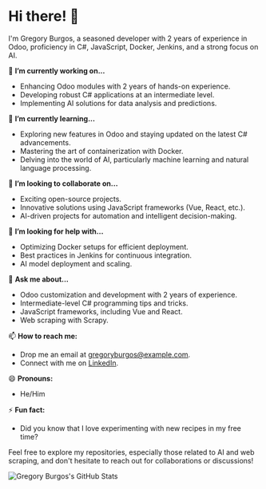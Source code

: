# Hi there! 👋

I'm Gregory Burgos, a seasoned developer with 2 years of experience in Odoo, proficiency in C#, JavaScript, Docker, Jenkins, and a strong focus on AI.

🔭 **I’m currently working on...**
- Enhancing Odoo modules with 2 years of hands-on experience.
- Developing robust C# applications at an intermediate level.
- Implementing AI solutions for data analysis and predictions.

🌱 **I’m currently learning...**
- Exploring new features in Odoo and staying updated on the latest C# advancements.
- Mastering the art of containerization with Docker.
- Delving into the world of AI, particularly machine learning and natural language processing.

👯 **I’m looking to collaborate on...**
- Exciting open-source projects.
- Innovative solutions using JavaScript frameworks (Vue, React, etc.).
- AI-driven projects for automation and intelligent decision-making.

🤔 **I’m looking for help with...**
- Optimizing Docker setups for efficient deployment.
- Best practices in Jenkins for continuous integration.
- AI model deployment and scaling.

💬 **Ask me about...**
- Odoo customization and development with 2 years of experience.
- Intermediate-level C# programming tips and tricks.
- JavaScript frameworks, including Vue and React.
- Web scraping with Scrapy.

📫 **How to reach me:**
- Drop me an email at gregoryburgos@example.com.
- Connect with me on [LinkedIn](https://www.linkedin.com/in/gregoryburgos/).

😄 **Pronouns:**
- He/Him

⚡ **Fun fact:**
- Did you know that I love experimenting with new recipes in my free time?

Feel free to explore my repositories, especially those related to AI and web scraping, and don't hesitate to reach out for collaborations or discussions!

![Gregory Burgos's GitHub Stats](https://github-readme-stats.vercel.app/api?username=Gregoryburgos17&show_icons=true&count_private=true&hide=issues&theme=dark)
